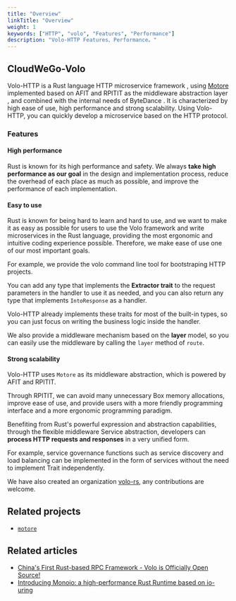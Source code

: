 ```yaml
---
title: "Overview"
linkTitle: "Overview"
weight: 1
keywords: ["HTTP", "volo", "Features", "Performance"]
description: "Volo-HTTP Features、Performance。"
---
```


## CloudWeGo-Volo

Volo-HTTP is a Rust language HTTP microservice framework , using [Motore](https://github.com/cloudwego/motore) implemented based on AFIT and RPITIT as the middleware abstraction layer , and combined with the internal needs of ByteDance .
It is characterized by high ease of use, high performance and strong scalability. Using Volo-HTTP, you can quickly develop a microservice based on the HTTP protocol.

### Features

#### High performance

Rust is known for its high performance and safety. We always **take high performance as our goal** in the design and implementation process, 
reduce the overhead of each place as much as possible, and improve the performance of each implementation.

#### Easy to use

  Rust is known for being hard to learn and hard to use, 
  and we want to make it as easy as possible for users to use the Volo framework and write microservices in the Rust language, 
  providing the most ergonomic and intuitive coding experience possible. 
  Therefore, we make ease of use one of our most important goals.

  For example, we provide the volo command line tool for bootstraping HTTP projects.

  You can add any type that implements the **Extractor trait** to the request parameters in the handler to use it as needed, 
  and you can also return any type that implements `IntoResponse` as a handler.

  Volo-HTTP already implements these traits for most of the built-in types, so you can just focus on writing the business logic inside the handler.

  We also provide a middleware mechanism based on the **layer** model, so you can easily use the middleware by calling the `layer` method of `route`.

#### Strong scalability

  Volo-HTTP uses `Motore` as its middleware abstraction, which is powered by AFIT and RPITIT.

  Through RPITIT, we can avoid many unnecessary Box memory allocations, improve ease of use, 
  and provide users with a more friendly programming interface and a more ergonomic programming paradigm.

  Benefiting from Rust's powerful expression and abstraction capabilities, through the flexible middleware Service abstraction, 
  developers can **process HTTP requests and responses** in a very unified form.

  For example, service governance functions such as service discovery and load balancing can be implemented 
  in the form of services without the need to implement Trait independently.

  We have also created an organization [volo-rs](https://github.com/volo-rs), any contributions are welcome.
    
## Related projects

- [`motore`](https://github.com/cloudwego/motore)

## Related articles

- [China's First Rust-based RPC Framework - Volo is Officially Open Source!](https://www.cloudwego.io/blog/2022/08/30/chinas-first-rust-based-rpc-framework-volo-is-officially-open-source/)
- [Introducing Monoio: a high-performance Rust Runtime based on io-uring](https://www.cloudwego.io/blog/2023/04/17/introducing-monoio-a-high-performance-rust-runtime-based-on-io-uring/)
